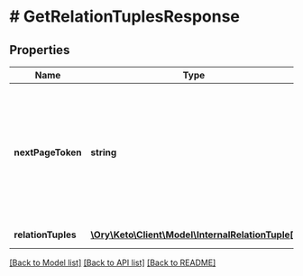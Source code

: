 # # GetRelationTuplesResponse

## Properties

Name | Type | Description | Notes
------------ | ------------- | ------------- | -------------
**nextPageToken** | **string** | The opaque token to provide in a subsequent request to get the next page. It is the empty string iff this is the last page. | [optional]
**relationTuples** | [**\Ory\Keto\Client\Model\InternalRelationTuple[]**](InternalRelationTuple.md) | relation tuples | [optional]

[[Back to Model list]](../../README.md#models) [[Back to API list]](../../README.md#endpoints) [[Back to README]](../../README.md)
